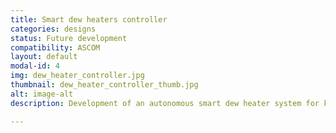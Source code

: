 ```yaml
---
title: Smart dew heaters controller
categories: designs
status: Future development
compatibility: ASCOM
layout: default
modal-id: 4
img: dew_heater_controller.jpg
thumbnail: dew_heater_controller_thumb.jpg
alt: image-alt
description: Development of an autonomous smart dew heater system for keeping your gear dry and dew free.

---
```

